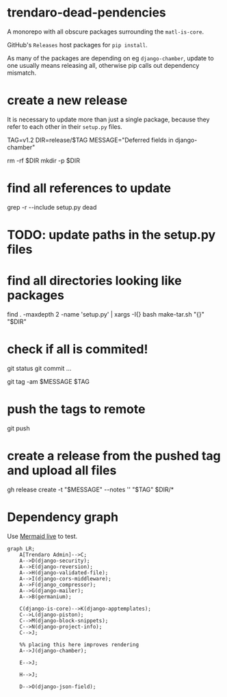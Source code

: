 # trendaro-dead-pendencies
A monorepo with all obscure packages surrounding the `matl-is-core`.

GitHub's `Releases` host packages for `pip install`.

As many of the packages are depending on eg `django-chamber`, update to one
usually means releasing all, otherwise pip calls out dependency mismatch.

# create a new release
It is necessary to update more than just a single package, because they refer
to each other in their `setup.py` files.

  TAG=v1.2
  DIR=release/$TAG
  MESSAGE="Deferred fields in django-chamber"

  rm -rf $DIR
  mkdir -p $DIR

  # find all references to update
  grep -r --include setup.py dead
  # TODO: update paths in the setup.py files

  # find all directories looking like packages
  find . -maxdepth 2 -name 'setup.py' | xargs -I{} bash make-tar.sh "{}" "$DIR"

  # check if all is commited!
  git status
  git commit ...

  git tag -am $MESSAGE $TAG

  # push the tags to remote
  git push

  # create a release from the pushed tag and upload all files
  gh release create -t "$MESSAGE" --notes '' "$TAG" $DIR/*

# Dependency graph
Use [Mermaid live](https://mermaid.live/) to test.

```mermaid
graph LR;
    A[Trendaro Admin]-->C;
    A-->D(django-security);
    A-->E(django-reversion);
    A-->H(django-validated-file);
    A-->I(django-cors-middleware);
    A-->F(django_compressor);
    A-->G(django-mailer);
    A-->B(germanium);

    C(django-is-core)-->K(django-apptemplates);
    C-->L(django-piston);
    C-->M(django-block-snippets);
    C-->N(django-project-info);
    C-->J;

    %% placing this here improves rendering
    A-->J(django-chamber);

    E-->J;

    H-->J;

    D-->O(django-json-field);
```

